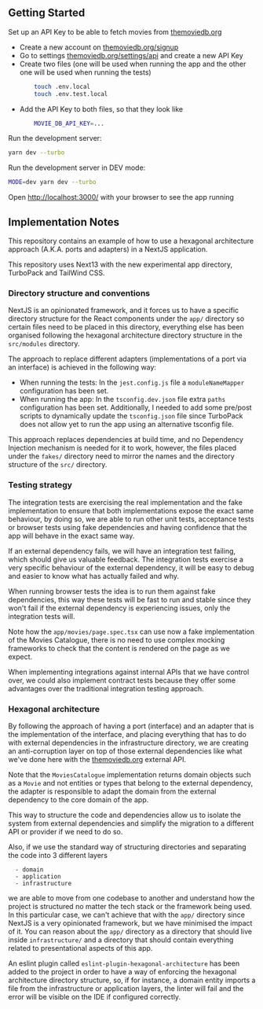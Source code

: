 ## Getting Started

Set up an API Key to be able to fetch movies from [themoviedb.org](https://www.themoviedb.org/)

- Create a new account on [themoviedb.org/signup](https://www.themoviedb.org/signup)
- Go to settings [themoviedb.org/settings/api](https://www.themoviedb.org/settings/api) and create a new API Key
- Create two files (one will be used when running the app and the other one will be used when running the tests)
    ```bash
        touch .env.local
        touch .env.test.local
    ```
- Add the API Key to both files, so that they look like
    ```bash
        MOVIE_DB_API_KEY=...
    ```

Run the development server:

```bash
yarn dev --turbo
```

Run the development server in DEV mode:

```bash
MODE=dev yarn dev --turbo
```

Open [http://localhost:3000/](http://localhost:3000) with your browser to see the app running

## Implementation Notes

This repository contains an example of how to use a hexagonal architecture approach (A.K.A. ports and adapters) in a
NextJS application.

This repository uses Next13 with the new experimental app directory, TurboPack and TailWind CSS.

### Directory structure and conventions

NextJS is an opinionated framework, and it forces us to have a specific directory structure for the React components
under the `app/` directory so certain files need to be placed in this directory, everything else has been organised
following the hexagonal architecture directory structure in the `src/modules` directory.

The approach to replace different adapters (implementations of a port via an interface) is achieved in the following
way:

- When running the tests: In the `jest.config.js` file a `moduleNameMapper` configuration has been set.
- When running the app: In the `tsconfig.dev.json` file extra `paths` configuration has been set. Additionally, I
  needed to add some pre/post scripts to dynamically update the `tsconfig.json` file since TurboPack does not
  allow yet to run the app using an alternative tsconfig file.

This approach replaces dependencies at build time, and no Dependency Injection mechanism is needed for it to work,
however, the files placed under the `fakes/` directory need to mirror the names and the directory structure of
the `src/` directory.

### Testing strategy

The integration tests are exercising the real implementation and the fake implementation to ensure that both
implementations expose the exact same behaviour, by doing so, we are able to run other unit tests, acceptance tests or
browser tests using fake dependencies and having confidence that the app will behave in the exact same way.

If an external dependency fails, we will have an integration test failing, which should give us valuable feedback. The
integration tests exercise a very specific behaviour of the external dependency, it will be easy to debug and easier to
know what has actually failed and why.

When running browser tests the idea is to run them against fake dependencies, this way these tests will be fast to run
and stable since they won't fail if the external dependency is experiencing issues, only the integration tests will.

Note how the `app/movies/page.spec.tsx` can use now a fake implementation of the Movies Catalogue, there is no need to
use complex mocking frameworks to check that the content is rendered on the page as we expect.

When implementing integrations against internal APIs that we have control over, we could also implement contract tests
because they offer some advantages over the traditional integration testing approach.

### Hexagonal architecture

By following the approach of having a port (interface) and an adapter that is the implementation of the interface, and
placing everything that has to do with external dependencies in the infrastructure directory, we are creating an
anti-corruption layer on top of those external dependencies like what we've done here with
the [themoviedb.org](https://www.themoviedb.org/) external API.

Note that the `MoviesCatalogue` implementation returns domain objects such as a `Movie` and not entities or types that
belong to the external dependency, the adapter is responsible to adapt the domain from the external dependency to the
core domain of the app.

This way to structure the code and dependencies allow us to isolate the system from external dependencies and simplify
the migration to a different API or provider if we need to do so.

Also, if we use the standard way of structuring directories and separating the code into 3 different layers

```
  - domain
  - application
  - infrastructure
```

we are able to move from one codebase to another and understand how the project is structured no matter the tech stack
or the framework being used. In this particular case, we can't achieve that with the `app/` directory since NextJS is a
very opinionated framework, but we have minimised the impact of it. You can reason about the `app/` directory as a
directory that should live inside `infrastructure/` and a directory that should contain everything related to
presentational aspects of this app.

An eslint plugin called `eslint-plugin-hexagonal-architecture` has been added to the project in order to have a way of
enforcing the hexagonal architecture directory structure, so, if for instance, a domain entity imports a file from the
infrastructure or application layers, the linter will fail and the error will be visible on the IDE if configured
correctly.